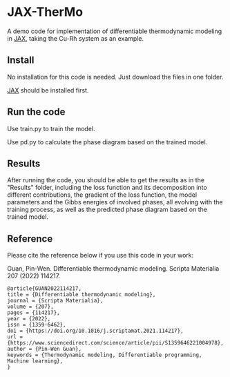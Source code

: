 # JAX-TherMo
A demo code for implementation of differentiable thermodynamic modeling in [JAX](https://github.com/google/jax), taking the Cu-Rh system as an example.

## Install 

No installation for this code is needed. Just download the files in one folder.<br>

[JAX](https://github.com/google/jax) should be installed first.<br>

## Run the code

Use train.py to train the model.<br>

Use pd.py to calculate the phase diagram based on the trained model.<br>

## Results

After running the code, you should be able to get the results as in the "Results" folder, including the loss function and its decomposition into different contributions, the gradient of the loss function, the model parameters and the Gibbs energies of involved phases, all evolving with the training process, as well as the predicted phase diagram based on the trained model.<br> 

## Reference

Please cite the reference below if you use this code in your work:<br>

Guan, Pin-Wen. Differentiable thermodynamic modeling. Scripta Materialia 207 (2022) 114217.<br>

```
@article{GUAN2022114217,
title = {Differentiable thermodynamic modeling},
journal = {Scripta Materialia},
volume = {207},
pages = {114217},
year = {2022},
issn = {1359-6462},
doi = {https://doi.org/10.1016/j.scriptamat.2021.114217},
url = {https://www.sciencedirect.com/science/article/pii/S1359646221004978},
author = {Pin-Wen Guan},
keywords = {Thermodynamic modeling, Differentiable programming, Machine learning},
}
```
